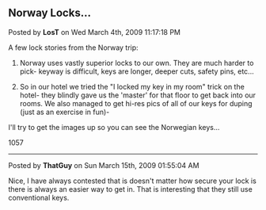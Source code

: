 ## Norway Locks...
Posted by **LosT** on Wed March 4th, 2009 11:17:18 PM

A few lock stories from the Norway trip:

1. Norway uses vastly superior locks to our own.  They are much harder to pick- keyway is difficult, keys are longer, deeper cuts, safety pins, etc...

2. So in our hotel we tried the &quot;I locked my key in my room&quot; trick on the hotel- they blindly gave us the 'master' for that floor to get back into our rooms.  We also managed to get hi-res pics of all of our keys for duping (just as an exercise in fun)-  

I'll try to get the images up so you can see the Norwegian keys...

1057

--------------------------------------------------------------------------------

Posted by **ThatGuy** on Sun March 15th, 2009 01:55:04 AM

Nice, I have always contested that is doesn't matter how secure your lock is there is always an easier way to get in. That is interesting that they still use conventional keys.
